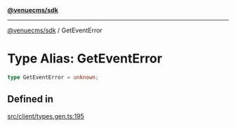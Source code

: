 [**@venuecms/sdk**](../Index.md)

***

[@venuecms/sdk](../Index.md) / GetEventError

# Type Alias: GetEventError

```ts
type GetEventError = unknown;
```

## Defined in

[src/client/types.gen.ts:195](https://github.com/venuecms/sdk/blob/b5a1c75896c488e0559678cc7e28425c90f79b9e/src/client/types.gen.ts#L195)
